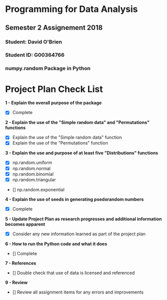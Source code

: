 # Programming for Data Analysis

## Semester 2 Assignement 2018

### Student:    David O'Brien
### Student ID: G00364766

### numpy.random Package in Python


# Project Plan Check List

**1 - Explain the overall purpose of the package**
- [x] Complete

**2 - Explain the use of the "Simple random data" and "Permutations" functions**
- [x] Explain the use of the "Simple random data" function
- [x] Explain the use of the "Permutations" function

**3 - Explain the use and purpose of at least five "Distributions" functions**
- [x] np.random.uniform
- [x] np.random.normal
- [x] np.random.binomial
- [x] np.random.triangular
- [] np.random.exponential

**4 - Explain the use of seeds in generating psedorandom numbers**
- [x] Complete

**5 - Update Project Plan as research progresses and additional information becomes apparent**
- [x] Consider any new information learned as part of the project plan

**6 - How to run the Python code and what it does**
- [] Complete

**7 - References**
- [] Double check that use of data is licensed and referenced

**9 - Review**
- [] Review all assignment items for any errors and improvements
